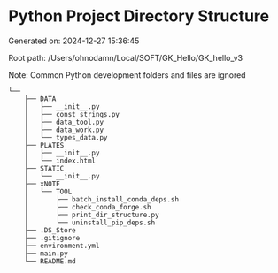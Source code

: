 # Python Project Directory Structure

Generated on: 2024-12-27 15:36:45

Root path: /Users/ohnodamn/Local/SOFT/GK_Hello/GK_hello_v3

Note: Common Python development folders and files are ignored

```
└── 
	├── DATA
	│	├── __init__.py
	│	├── const_strings.py
	│	├── data_tool.py
	│	├── data_work.py
	│	└── types_data.py
	├── PLATES
	│	├── __init__.py
	│	└── index.html
	├── STATIC
	│	└── __init__.py
	├── xNOTE
	│	└── TOOL
	│		├── batch_install_conda_deps.sh
	│		├── check_conda_forge.sh
	│		├── print_dir_structure.py
	│		└── uninstall_pip_deps.sh
	├── .DS_Store
	├── .gitignore
	├── environment.yml
	├── main.py
	└── README.md
```